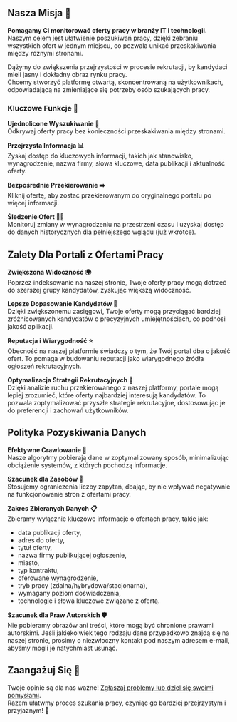 ## Nasza Misja 🌟

**Pomagamy Ci monitorować oferty pracy w branży IT i technologii.**  
Naszym celem jest ułatwienie poszukiwań pracy, dzięki zebraniu wszystkich ofert w jednym miejscu, co pozwala unikać przeskakiwania między różnymi stronami.

Dążymy do zwiększenia przejrzystości w procesie rekrutacji, by kandydaci mieli jasny i dokładny obraz rynku pracy.  
Chcemy stworzyć platformę otwartą, skoncentrowaną na użytkownikach, odpowiadającą na zmieniające się potrzeby osób szukających pracy.

### Kluczowe Funkcje 🚀

**Ujednolicone Wyszukiwanie 🔎**  
Odkrywaj oferty pracy bez konieczności przeskakiwania między stronami.

**Przejrzysta Informacja 📊**  
Zyskaj dostęp do kluczowych informacji, takich jak stanowisko, wynagrodzenie, nazwa firmy, słowa kluczowe, data publikacji i aktualność oferty.

**Bezpośrednie Przekierowanie ➡️**  
Kliknij ofertę, aby zostać przekierowanym do oryginalnego portalu po więcej informacji.

**Śledzenie Ofert 🕵️‍♂️**  
Monitoruj zmiany w wynagrodzeniu na przestrzeni czasu i uzyskaj dostęp do danych historycznych dla pełniejszego wglądu (już wkrótce).

## Zalety Dla Portali z Ofertami Pracy

**Zwiększona Widoczność 🌍**  
Poprzez indeksowanie na naszej stronie, Twoje oferty pracy mogą dotrzeć do szerszej grupy kandydatów, zyskując większą widoczność.

**Lepsze Dopasowanie Kandydatów 👥**  
Dzięki zwiększonemu zasięgowi, Twoje oferty mogą przyciągać bardziej zróżnicowanych kandydatów o precyzyjnych umiejętnościach, co podnosi jakość aplikacji.

**Reputacja i Wiarygodność ⭐**  
Obecność na naszej platformie świadczy o tym, że Twój portal dba o jakość ofert. To pomaga w budowaniu reputacji jako wiarygodnego źródła ogłoszeń rekrutacyjnych.

**Optymalizacja Strategii Rekrutacyjnych 🚀**  
Dzięki analizie ruchu przekierowanego z naszej platformy, portale mogą lepiej zrozumieć, które oferty najbardziej interesują kandydatów. To pozwala zoptymalizować przyszłe strategie rekrutacyjne, dostosowując je do preferencji i zachowań użytkowników.

## Polityka Pozyskiwania Danych

**Efektywne Crawlowanie 🚀**  
Nasze algorytmy pobierają dane w zoptymalizowany sposób, minimalizując obciążenie systemów, z których pochodzą informacje.

**Szacunek dla Zasobów 🌿**  
Stosujemy ograniczenia liczby zapytań, dbając, by nie wpływać negatywnie na funkcjonowanie stron z ofertami pracy.

**Zakres Zbieranych Danych 📋**  
Zbieramy wyłącznie kluczowe informacje o ofertach pracy, takie jak:  
- data publikacji oferty,  
- adres do oferty,  
- tytuł oferty,  
- nazwa firmy publikującej ogłoszenie,  
- miasto,  
- typ kontraktu,
- oferowane wynagrodzenie,
- tryb pracy (zdalna/hybrydowa/stacjonarna),  
- wymagany poziom doświadczenia,  
- technologie i słowa kluczowe związane z ofertą.

**Szacunek dla Praw Autorskich 🛡️**  
Nie pobieramy obrazów ani treści, które mogą być chronione prawami autorskimi. Jeśli jakiekolwiek tego rodzaju dane przypadkowo znajdą się na naszej stronie, prosimy o niezwłoczny kontakt pod naszym adresem e-mail, abyśmy mogli je natychmiast usunąć.

## Zaangażuj Się 🤝  
Twoje opinie są dla nas ważne! [Zgłaszaj problemy lub dziel się swoimi pomysłami](https://github.com/Czy-Jest-Eldorado/feature-requests/issues).  
Razem ułatwmy proces szukania pracy, czyniąc go bardziej przejrzystym i przyjaznym! 🌟

